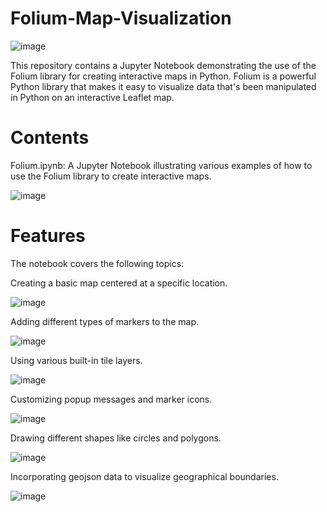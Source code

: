 # Folium-Map-Visualization

![image](https://github.com/user-attachments/assets/68b49f82-f9d6-427b-914c-cfc6396cbf4f)

This repository contains a Jupyter Notebook demonstrating the use of the Folium library for creating interactive maps in Python. Folium is a powerful Python library that makes it easy to visualize data that's been manipulated in Python on an interactive Leaflet map.

# Contents

Folium.ipynb: A Jupyter Notebook illustrating various examples of how to use the Folium library to create interactive maps.

![image](https://github.com/user-attachments/assets/67270c7e-b384-4b26-a494-655411f0326f)

# Features

The notebook covers the following topics:

Creating a basic map centered at a specific location.

![image](https://github.com/user-attachments/assets/64682431-ee70-44b9-a847-36f6d709a68d)


Adding different types of markers to the map.

![image](https://github.com/user-attachments/assets/806933f6-99f0-4660-b41c-dba30ab51686)


Using various built-in tile layers.

![image](https://github.com/user-attachments/assets/7b451ea3-b625-429c-884e-635270e56da6)


Customizing popup messages and marker icons.

![image](https://github.com/user-attachments/assets/2d9ae1b5-1518-42de-a4a0-9f76d6c93778)


Drawing different shapes like circles and polygons.

![image](https://github.com/user-attachments/assets/9ad6d9cd-af01-4575-a6d3-c632d7ddff84)


Incorporating geojson data to visualize geographical boundaries.

![image](https://github.com/user-attachments/assets/53542edc-2623-46d0-ace2-33428e0e398d)
